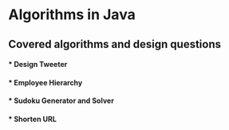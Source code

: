 # Algorithms in Java
## Covered algorithms and design questions
#### * Design Tweeter
#### * Employee Hierarchy
#### * Sudoku Generator and Solver
#### * Shorten URL
